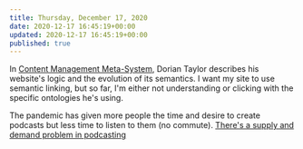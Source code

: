 ```yaml
---
title: Thursday, December 17, 2020
date: 2020-12-17 16:45:19+00:00
updated: 2020-12-17 16:45:19+00:00
published: true
---
```


In [Content Management Meta-System](https://doriantaylor.com/content-management-meta-system), Dorian Taylor describes his website's logic and the evolution of its semantics. I want my site to use semantic linking, but so far, I'm either not understanding or clicking with the specific ontologies he's using.

The pandemic has given more people the time and desire to create podcasts but less time to listen to them (no commute). [There's a supply and demand problem in podcasting](https://www.indiehackers.com/post/theres-a-supply-and-demand-problem-in-podcasting-99b22dea0a)

